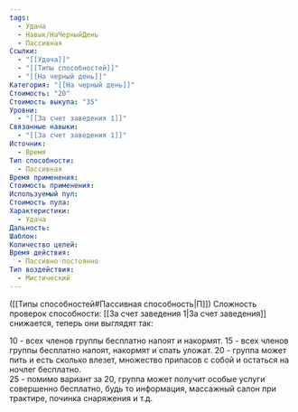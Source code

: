 ```yaml
---
tags:
  - Удача
  - Навык/НаЧерныйДень
  - Пассивная
Ссылки:
  - "[[Удача]]"
  - "[[Типы способностей]]"
  - "[[На черный день]]"
Категория: "[[На черный день]]"
Стоимость: "20"
Стоимость выкупа: "35"
Уровни:
  - "[[За счет заведения 1]]"
Связанные навыки:
  - "[[За счет заведения 1]]"
Источник:
  - Время
Тип способности:
  - Пассивная
Время применения: 
Стоимость применения: 
Используемый пул: 
Стоимость пула: 
Характеристики:
  - Удача
Дальность: 
Шаблон: 
Количество целей: 
Время действия:
  - Пассивно-постоянно
Тип воздействия:
  - Мистический
---
```

([[Типы способностей#Пассивная способность|П]]) Сложность проверок способности: [[За счет заведения 1|За счет заведения]] снижается, теперь они выглядят так:

10 - всех членов группы бесплатно напоят и накормят.
15 - всех членов группы бесплатно напоят, накормят и спать уложат. 
20 - группа может пить и есть сколько влезет, множество припасов с собой и остаться на ночлег бесплатно.\
25 - помимо вариант за 20, группа может получит особые услуги совершенно бесплатно, будь то информация, массажный салон при трактире, починка снаряжения и т.д.

